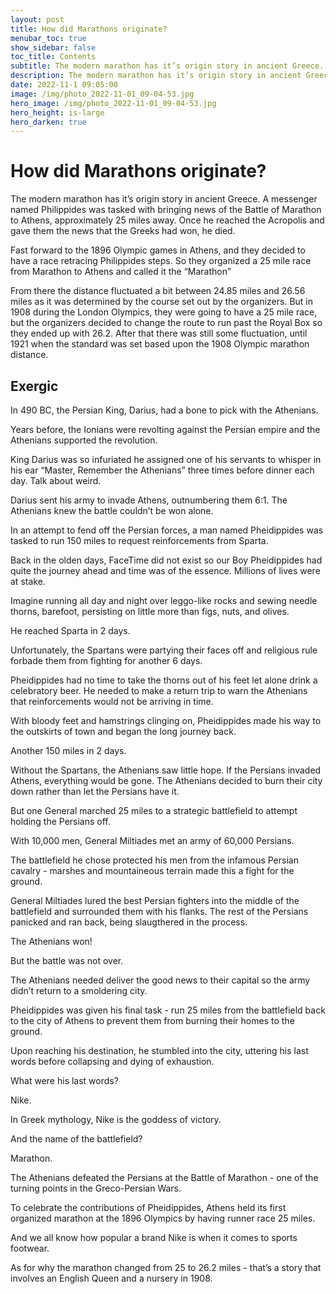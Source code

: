 ```yaml
---
layout: post
title: How did Marathons originate?
menubar_toc: true
show_sidebar: false
toc_title: Contents
subtitle: The modern marathon has it’s origin story in ancient Greece.
description: The modern marathon has it’s origin story in ancient Greece.
date: 2022-11-1 09:05:00
image: /img/photo_2022-11-01_09-04-53.jpg
hero_image: /img/photo_2022-11-01_09-04-53.jpg
hero_height: is-large
hero_darken: true
---
```


# How did Marathons originate?

The modern marathon has it’s origin story in ancient Greece. A messenger named Philippides was tasked with bringing news of the Battle of Marathon to Athens, approximately 25 miles away. Once he reached the Acropolis and gave them the news that the Greeks had won, he died.

Fast forward to the 1896 Olympic games in Athens, and they decided to have a race retracing Philippides steps. So they organized a 25 mile race from Marathon to Athens and called it the “Marathon”

From there the distance fluctuated a bit between 24.85 miles and 26.56 miles as it was determined by the course set out by the organizers. But in 1908 during the London Olympics, they were going to have a 25 mile race, but the organizers decided to change the route to run past the Royal Box so they ended up with 26.2. After that there was still some fluctuation, until 1921 when the standard was set based upon the 1908 Olympic marathon distance.

## Exergic
In 490 BC, the Persian King, Darius, had a bone to pick with the Athenians.

Years before, the Ionians were revolting against the Persian empire and the Athenians supported the revolution.

King Darius was so infuriated he assigned one of his servants to whisper in his ear “Master, Remember the Athenians” three times before dinner each day. Talk about weird.

Darius sent his army to invade Athens, outnumbering them 6:1. The Athenians knew the battle couldn’t be won alone.

In an attempt to fend off the Persian forces, a man named Pheidippides was tasked to run 150 miles to request reinforcements from Sparta.

Back in the olden days, FaceTime did not exist so our Boy Pheidippides had quite the journey ahead and time was of the essence. Millions of lives were at stake.

Imagine running all day and night over leggo-like rocks and sewing needle thorns, barefoot, persisting on little more than figs, nuts, and olives.

He reached Sparta in 2 days.

Unfortunately, the Spartans were partying their faces off and religious rule forbade them from fighting for another 6 days.

Pheidippides had no time to take the thorns out of his feet let alone drink a celebratory beer. He needed to make a return trip to warn the Athenians that reinforcements would not be arriving in time.

With bloody feet and hamstrings clinging on, Pheidippides made his way to the outskirts of town and began the long journey back.

Another 150 miles in 2 days.

Without the Spartans, the Athenians saw little hope. If the Persians invaded Athens, everything would be gone. The Athenians decided to burn their city down rather than let the Persians have it.

But one General marched 25 miles to a strategic battlefield to attempt holding the Persians off.

With 10,000 men, General Miltiades met an army of 60,000 Persians.

The battlefield he chose protected his men from the infamous Persian cavalry - marshes and mountaineous terrain made this a fight for the ground.

General Miltiades lured the best Persian fighters into the middle of the battlefield and surrounded them with his flanks. The rest of the Persians panicked and ran back, being slaugthered in the process.

The Athenians won!

But the battle was not over.

The Athenians needed deliver the good news to their capital so the army didn’t return to a smoldering city.

Pheidippides was given his final task - run 25 miles from the battlefield back to the city of Athens to prevent them from burning their homes to the ground.

Upon reaching his destination, he stumbled into the city, uttering his last words before collapsing and dying of exhaustion.

What were his last words?

Nike.

In Greek mythology, Nike is the goddess of victory.

And the name of the battlefield?

Marathon.

The Athenians defeated the Persians at the Battle of Marathon - one of the turning points in the Greco-Persian Wars.

To celebrate the contributions of Pheidippides, Athens held its first organized marathon at the 1896 Olympics by having runner race 25 miles.

And we all know how popular a brand Nike is when it comes to sports footwear.

As for why the marathon changed from 25 to 26.2 miles - that’s a story that involves an English Queen and a nursery in 1908.





